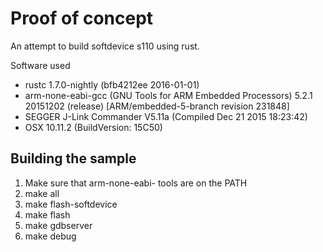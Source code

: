 Proof of concept
================

An attempt to build softdevice s110 using rust.

Software used
* rustc 1.7.0-nightly (bfb4212ee 2016-01-01)
* arm-none-eabi-gcc (GNU Tools for ARM Embedded Processors) 5.2.1 20151202 (release) [ARM/embedded-5-branch revision 231848]
* SEGGER J-Link Commander V5.11a (Compiled Dec 21 2015 18:23:42)
* OSX 10.11.2 (BuildVersion: 15C50)

## Building the sample
1. Make sure that arm-none-eabi- tools are on the PATH
2. make all
3. make flash-softdevice
4. make flash
5. make gdbserver
6. make debug

